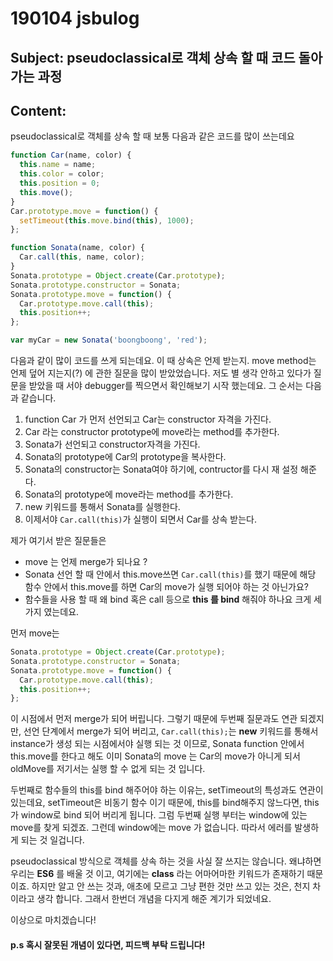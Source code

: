 # 190104 jsbulog

## Subject: pseudoclassical로 객체 상속 할 때 코드 돌아 가는 과정

## Content:

pseudoclassical로 객체를 상속 할 때 보통 다음과 같은 코드를 많이 쓰는데요

```javascript
function Car(name, color) {
  this.name = name;
  this.color = color;
  this.position = 0;
  this.move();
}
Car.prototype.move = function() {
  setTimeout(this.move.bind(this), 1000);
};

function Sonata(name, color) {
  Car.call(this, name, color);
}
Sonata.prototype = Object.create(Car.prototype);
Sonata.prototype.constructor = Sonata;
Sonata.prototype.move = function() {
  Car.prototype.move.call(this);
  this.position++;
};

var myCar = new Sonata('boongboong', 'red');
```

다음과 같이 많이 코드를 쓰게 되는데요. 이 때 상속은 언제 받는지. move method는 언제 덮어 지는지(?) 에 관한 질문을 많이 받았었습니다.
저도 별 생각 안하고 있다가 질문을 받았을 때 서야 debugger를 찍으면서 확인해보기 시작 했는데요.
그 순서는 다음과 같습니다.

1. function Car 가 먼저 선언되고 Car는 constructor 자격을 가진다.
2. Car 라는 constructor prototype에 move라는 method를 추가한다.
3. Sonata가 선언되고 constructor자격을 가진다.
4. Sonata의 prototype에 Car의 prototype을 복사한다.
5. Sonata의 constructor는 Sonata여야 하기에, contructor를 다시 재 설정 해준다.
6. Sonata의 prototype에 move라는 method를 추가한다.
7. new 키워드를 통해서 Sonata를 실행한다.
8. 이제서야 `Car.call(this)`가 실행이 되면서 Car를 상속 받는다.

제가 여기서 받은 질문들은

- move 는 언제 merge가 되나요 ?
- Sonata 선언 할 때 안에서 this.move쓰면 `Car.call(this)`를 했기 때문에 해당 함수 안에서 this.move를 하면 Car의 move가 실행 되어야 하는 것 아닌가요?
- 함수들을 사용 할 때 왜 bind 혹은 call 등으로 **this 를 bind** 해줘야 하나요
  크게 세 가지 였는데요.

먼저 move는

```javascript
Sonata.prototype = Object.create(Car.prototype);
Sonata.prototype.constructor = Sonata;
Sonata.prototype.move = function() {
  Car.prototype.move.call(this);
  this.position++;
};
```

이 시점에서 먼저 merge가 되어 버립니다. 그렇기 때문에 두번째 질문과도 연관 되겠지만, 선언 단계에서 merge가 되어 버리고, `Car.call(this);`는 **new** 키워드를 통해서 instance가 생성 되는 시점에서야 실행 되는 것 이므로,
Sonata function 안에서 this.move를 한다고 해도 이미 Sonata의 move 는 Car의 move가 아니게 되서 oldMove를 저기서는 실행 할 수 없게 되는 것 입니다.

두번째로 함수들의 this를 bind 해주어야 하는 이유는, setTimeout의 특성과도 연관이 있는데요, setTimeout은 비동기 함수 이기 때문에, this를 bind해주지 않느다면, this가 window로 bind 되어 버리게 됩니다.
그럼 두번째 실행 부터는 window에 있는 move를 찾게 되겠죠. 그런데 window에는 move 가 없습니다. 따라서 에러를 발생하게 되는 것 일겁니다.

pseudoclassical 방식으로 객체를 상속 하는 것을 사실 잘 쓰지는 않습니다. 왜냐하면 우리는 **ES6** 를 배울 것 이고, 여기에는 **class** 라는 어마어마한 키워드가 존재하기 때문이죠.
하지만 알고 안 쓰는 것과, 애초에 모르고 그냥 편한 것만 쓰고 있는 것은, 천지 차이라고 생각 합니다.
그래서 한번더 개념을 다지게 해준 계기가 되었네요.

이상으로 마치겠습니다!

#### p.s 혹시 잘못된 개념이 있다면, 피드백 부탁 드립니다!
